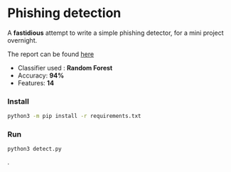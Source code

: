 # Phishing detection


A **fastidious** attempt to write a simple phishing detector,
for a mini project overnight.

The report can be found [here](./artifacts/report.pdf)

- Classifier used : **Random Forest**
- Accuracy: **94%**
- Features: **14**

### Install

```bash
python3 -m pip install -r requirements.txt
```

### Run
 ```
 python3 detect.py
```

.

